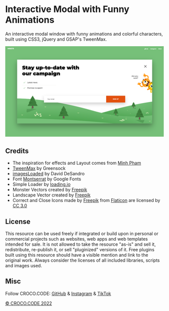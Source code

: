 # Interactive Modal with Funny Animations

An interactive modal window with funny animations and colorful characters, built using CSS3, jQuery and GSAP's TweenMax. 

![Interactive Modal with Funny Animations](https://raw.githubusercontent.com/crococode-io/images/main/interactive-modal-with-funny-animations.png)

## Credits
- The inspiration for effects and Layout comes from [Minh Pham](https://dribbble.com/shots/2848059-Sign-Up-Prompt-Interaction)
- [TweenMax](https://greensock.com/tweenmax) by Greensock
- [imagesLoaded](https://imagesloaded.desandro.com/) by David DeSandro
- Font [Montserrat](https://fonts.google.com/specimen/Montserrat) by Google Fonts
- Simple Loader by [loading.io](https://loading.io/css/)
- Monster Vectors created by [Freepik](https://www.freepik.com/free-photos-vectors/character)
- Landscape Vector created by [Freepik](https://www.freepik.com/free-photos-vectors/flower)
- Correct and Close Icons made by [Freepik](https://www.freepik.com/) from [Flaticon](https://www.flaticon.com/) are licensed by [CC 3.0](http://creativecommons.org/licenses/by/3.0/)

## License
This resource can be used freely if integrated or build upon in personal or commercial projects such as websites, web apps and web templates intended for sale. It is not allowed to take the resource "as-is" and sell it, redistribute, re-publish it, or sell "pluginized" versions of it. Free plugins built using this resource should have a visible mention and link to the original work. Always consider the licenses of all included libraries, scripts and images used.

## Misc

Follow CROCO.CODE: [GitHub](https://github.com/crococode-io) & [Instagram](https://www.instagram.com/croco.code/) & [TikTok](https://www.tiktok.com/@croco.code)

[© CROCO.CODE 2022](https://www.instagram.com/croco.code)